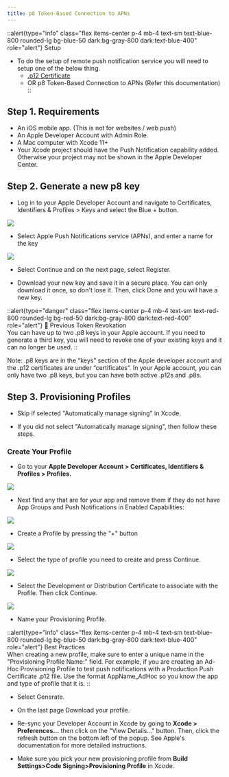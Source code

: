 ```yaml
---
title: p8 Token-Based Connection to APNs
---
```


::alert{type="info" class="flex items-center p-4 mb-4 text-sm text-blue-800 rounded-lg bg-blue-50 dark:bg-gray-800 dark:text-blue-400" role="alert"}
Setup   
- To do the setup of remote push notification service you will need to setup one of the below thing.
  - [.p12 Certificate](../configurations/p12_certificate.md)
  - OR p8 Token-Based Connection to APNs (Refer this documentation)
::



## Step 1. Requirements

- An iOS mobile app. (This is not for websites / web push)
- An Apple Developer Account with Admin Role.
- A Mac computer with Xcode 11+
- Your Xcode project should have the Push Notification capability added. Otherwise your project may not be shown in the  Apple Developer Center.

## Step 2. Generate a new p8 key

- Log in to your Apple Developer Account and navigate to Certificates, Identifiers & Profiles > Keys and select the Blue + button.

<img src="/images/flutter/apple-dev-portal/p8-a.jpeg">

- Select Apple Push Notifications service (APNs), and enter a name for the key

<img src="/images/flutter/apple-dev-portal/p8-b.jpeg">

- Select Continue and on the next page, select Register.

- Download your new key and save it in a secure place. You can only download it once, so don't lose it. Then, click Done and you will have a new key.

::alert{type="danger" class="flex items-center p-4 mb-4 text-sm text-red-800 rounded-lg bg-red-50 dark:bg-gray-800 dark:text-red-400" role="alert"} 
🚧 Previous Token Revokation   
You can have up to two .p8 keys in your Apple account. If you need to generate a third key, you will need to revoke one of your existing keys and it can no longer be used.
::

Note: .p8 keys are in the “keys” section of the Apple developer account and the .p12 certificates are under “certificates”. In your Apple account, you can only have two .p8 keys, but you can have both active .p12s and .p8s.

## Step 3. Provisioning Profiles

- Skip if selected "Automatically manage signing" in Xcode.

- If you did not select "Automatically manage signing", then follow these steps.

### Create Your Profile

- Go to your **Apple Developer Account > Certificates, Identifiers & Profiles > Profiles.**

<img src="/images/flutter/apple-dev-portal/profile.png">

- Next find any that are for your app and remove them if they do not have App Groups and Push Notifications in Enabled Capabilities:

<img src="/images/flutter/apple-dev-portal/profile-a.png">

- Create a Profile by pressing the "+" button

<img src="/images/flutter/apple-dev-portal/profile-b.png">

- Select the type of profile you need to create and press Continue.

<img src="/images/flutter/apple-dev-portal/profile-c.png">

- Select the Development or Distribution Certificate to associate with the Profile. Then click Continue.

<img src="/images/flutter/apple-dev-portal/profile-d.png">

- Name your Provisioning Profile.

::alert{type="info" class="flex items-center p-4 mb-4 text-sm text-blue-800 rounded-lg bg-blue-50 dark:bg-gray-800 dark:text-blue-400" role="alert"}
Best Practices   
When creating a new profile, make sure to enter a unique name in the "Provisioning Profile Name:" field.
For example, if you are creating an Ad-Hoc Provisioning Profile to test push notifications with a Production Push Certificate .p12 file. Use the format AppName_AdHoc so you know the app and type of profile that it is.
::

- Select Generate.

- On the last page Download your profile.

- Re-sync your Developer Account in Xcode by going to **Xcode > Preferences...** then click on the "View Details..." button. Then, click the refresh button on the bottom left of the popup. See Apple's documentation for more detailed instructions.

- Make sure you pick your new provisioning profile from **Build Settings>Code Signing>Provisioning Profile** in Xcode.
